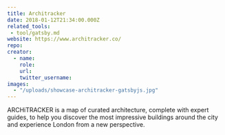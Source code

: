 ```yaml
---
title: Architracker
date: 2018-01-12T21:34:00.000Z
related_tools:
 - tool/gatsby.md
website: https://www.architracker.co/
repo:
creator:
  - name:
    role:
    url:
    twitter_username:
images:
  - "/uploads/showcase-architracker-gatsbyjs.jpg"
---
```


ARCHiTRACKER is a map of curated architecture, complete with expert guides, to help you discover the most impressive buildings around the city and experience London from a new perspective.
